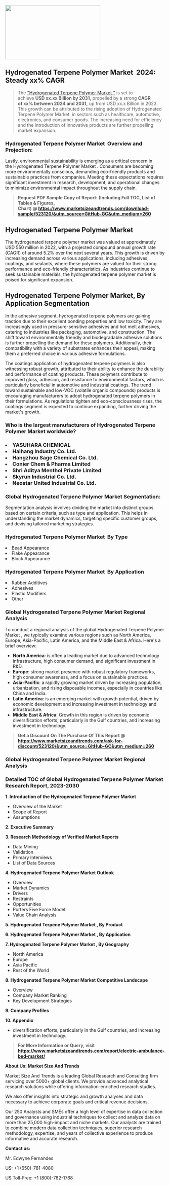 <p><img class="alignnone size-medium wp-image-20088" src="https://ffe5etoiles.com/wp-content/uploads/2024/12/MST1-300x171.png" alt="" width="300" height="171" /></p><h2 id="ember46" class="ember-view reader-text-block__heading-2">Hydrogenated Terpene Polymer Market &nbsp;2024: Steady&nbsp;xx% CAGR</h2><blockquote id="ember47" class="ember-view reader-text-block__blockquote">The&nbsp;<a class="app-aware-link " href="https://www.marketsizeandtrends.com/download-sample/523120/&utm_source=GitHub-GC&utm_medium=260" target="_blank" data-test-app-aware-link="">"Hydrogenated Terpene Polymer Market "</a>&nbsp;is set to achieve&nbsp;<strong>USD&nbsp;xx.xx&nbsp;Billion by 2031,</strong>&nbsp;propelled by a strong&nbsp;<strong>CAGR of&nbsp;xx% between 2024 and 2031,</strong>&nbsp;up from USD xx.x Billion in 2023. This growth can be attributed to the rising adoption of&nbsp;Hydrogenated Terpene Polymer Market &nbsp;in sectors such as healthcare, automotive, electronics, and consumer goods. The increasing need for efficiency and the introduction of innovative products are further propelling market expansion.</blockquote><h3 id="ember48" class="ember-view reader-text-block__heading-3">Hydrogenated Terpene Polymer Market &nbsp;Overview and Projection:</h3><p id="ember49" class="ember-view reader-text-block__paragraph">Lastly, environmental sustainability is emerging as a critical concern in the&nbsp;Hydrogenated Terpene Polymer Market . Consumers are becoming more environmentally conscious, demanding eco-friendly products and sustainable practices from companies. Meeting these expectations requires significant investment in research, development, and operational changes to minimize environmental impact throughout the supply chain.</p><blockquote id="ember50" class="ember-view reader-text-block__blockquote"><strong>Request PDF Sample Copy of Report: (Including Full TOC, List of Tables &amp; Figures, Chart)&nbsp;@&nbsp;<strong><a href="https://www.marketsizeandtrends.com/download-sample/523120/&utm_source=GitHub-GC&utm_medium=260" target="_blank">https://www.marketsizeandtrends.com/download-sample/523120/&utm_source=GitHub-GC&utm_medium=260</a></strong></strong></blockquote><h3 class=""> <h2>Hydrogenated Terpene Polymer Market</h2><p>The hydrogenated terpene polymer market was valued at approximately USD 550 million in 2022, with a projected compound annual growth rate (CAGR) of around 5.2% over the next several years. This growth is driven by increasing demand across various applications, including adhesives, coatings, and sealants, where these polymers are valued for their strong performance and eco-friendly characteristics. As industries continue to seek sustainable materials, the hydrogenated terpene polymer market is poised for significant expansion.</p><h2>Hydrogenated Terpene Polymer Market, By Application Segmentation</h2><p>In the adhesive segment, hydrogenated terpene polymers are gaining traction due to their excellent bonding properties and low toxicity. They are increasingly used in pressure-sensitive adhesives and hot melt adhesives, catering to industries like packaging, automotive, and construction. The shift toward environmentally friendly and biodegradable adhesive solutions is further propelling the demand for these polymers. Additionally, their compatibility with a variety of substrates enhances their appeal, making them a preferred choice in various adhesive formulations.</p><p>The coatings application of hydrogenated terpene polymers is also witnessing robust growth, attributed to their ability to enhance the durability and performance of coating products. These polymers contribute to improved gloss, adhesion, and resistance to environmental factors, which is particularly beneficial in automotive and industrial coatings. The trend toward sustainable and low-VOC (volatile organic compounds) products is encouraging manufacturers to adopt hydrogenated terpene polymers in their formulations. As regulations tighten and eco-consciousness rises, the coatings segment is expected to continue expanding, further driving the market's growth.</p></h3><h3 id="" class="">Who is the largest manufacturers of&nbsp;Hydrogenated Terpene Polymer Market worldwide?</h3><h3 class=""></Li><Li>YASUHARA CHEMICAL</Li><Li> Haihang Industry Co. Ltd.</Li><Li> Hangzhou Sage Chemical Co. Ltd.</Li><Li> Conier Chem & Pharma Limited</Li><Li> Shri Aditya Menthol Private Limited</Li><Li> Skyrun Industrial Co. Ltd.</Li><Li> Neostar United Industrial Co. Ltd.</h3><h3 id="ember53" class="ember-view reader-text-block__heading-3">Global&nbsp;Hydrogenated Terpene Polymer Market Segmentation:</h3><p id="ember54" class="ember-view reader-text-block__paragraph">Segmentation analysis involves dividing the market into distinct groups based on certain criteria, such as type and application. This helps in understanding the market dynamics, targeting specific customer groups, and devising tailored marketing strategies.</p><h3 id="" class="">Hydrogenated Terpene Polymer Market &nbsp;By Type</h3><p></Li><Li>Bead Appearance</Li><Li> Flake Appearance</Li><Li> Block Appearance</p><h3 id="" class="">Hydrogenated Terpene Polymer Market &nbsp;By Application</h3><p class=""></Li><Li>Rubber Additives</Li><Li> Adhesives</Li><Li> Plastic Modifiers</Li><Li> Other</p><h3 id="ember62" class="ember-view reader-text-block__heading-3">Global Hydrogenated Terpene Polymer Market Regional Analysis</h3><p id="ember63" class="ember-view reader-text-block__paragraph">To conduct a regional analysis of the global Hydrogenated Terpene Polymer Market , we typically examine various regions such as North America, Europe, Asia-Pacific, Latin America, and the Middle East &amp; Africa. Here's a brief overview:</p><ul><li><strong>North America</strong>: is often a leading market due to advanced technology infrastructure, high consumer demand, and significant investment in R&amp;D.</li><li><strong>Europe</strong>: strong market presence with robust regulatory frameworks, high consumer awareness, and a focus on sustainable practices.</li><li><strong>Asia-Pacific</strong>: a rapidly growing market driven by increasing population, urbanization, and rising disposable incomes, especially in countries like China and India.</li><li><strong>Latin America</strong>: is an emerging market with growth potential, driven by economic development and increasing investment in technology and infrastructure.</li><li><strong>Middle East &amp; Africa</strong>: Growth in this region is driven by economic diversification efforts, particularly in the Gulf countries, and increasing investment in technology.</li></ul><blockquote id="ember61" class="ember-view reader-text-block__blockquote"><strong>Get a Discount On The Purchase Of This Report @ <strong><a href="https://html-cleaner.com/" target="">https://www.marketsizeandtrends.com/ask-for-discount/523120/&utm_source=GitHub-GC&utm_medium=260</a></strong></strong></blockquote><h3 id="ember62" class="ember-view reader-text-block__heading-3">Global Hydrogenated Terpene Polymer Market Regional Analysis</h3><h3 id="" class="">Detailed TOC of Global Hydrogenated Terpene Polymer Market Research Report, 2023-2030</h3><p id="" class=""><strong>1. Introduction of the Hydrogenated Terpene Polymer Market </strong></p><ul><li>Overview of the Market</li><li>Scope of Report</li><li>Assumptions</li></ul><p id="" class=""><strong>2. Executive Summary</strong></p><p id="" class=""><strong>3. Research Methodology of Verified Market Reports</strong></p><ul><li>Data Mining</li><li>Validation</li><li>Primary Interviews</li><li>List of Data Sources</li></ul><p id="" class=""><strong>4. Hydrogenated Terpene Polymer Market Outlook</strong></p><ul><li>Overview</li><li>Market Dynamics</li><li>Drivers</li><li>Restraints</li><li>Opportunities</li><li>Porters Five Force Model</li><li>Value Chain Analysis</li></ul><p id="" class=""><strong>5. Hydrogenated Terpene Polymer Market , By Product</strong></p><p id="" class=""><strong>6. Hydrogenated Terpene Polymer Market , By Application</strong></p><p id="" class=""><strong>7. Hydrogenated Terpene Polymer Market , By Geography</strong></p><ul><li>North America</li><li>Europe</li><li>Asia Pacific</li><li>Rest of the World</li></ul><p id="" class=""><strong>8. Hydrogenated Terpene Polymer Market Competitive Landscape</strong></p><ul><li>Overview</li><li>Company Market Ranking</li><li>Key Development Strategies</li></ul><p id="" class=""><strong>9. Company Profiles</strong></p><p id="" class=""><strong>10. Appendix</strong></p><ul><li>diversification efforts, particularly in the Gulf countries, and increasing investment in technology.</li></ul><blockquote id="ember65" class="ember-view reader-text-block__blockquote"><strong>For More Information or Query, visit <strong><strong><a href="https://html-cleaner.com/" target="">https://www.marketsizeandtrends.com/report/electric-ambulance-bed-market/</a></strong></strong></strong></blockquote><p id="" class=""><strong>About Us: Market Size And Trends</strong></p><p id="" class="">Market Size And Trends is a leading Global Research and Consulting firm servicing over 5000+ global clients. We provide advanced analytical research solutions while offering information-enriched research studies.</p><p id="" class="">We also offer insights into strategic and growth analyses and data necessary to achieve corporate goals and critical revenue decisions.</p><p id="" class="">Our 250 Analysts and SMEs offer a high level of expertise in data collection and governance using industrial techniques to collect and analyze data on more than 25,000 high-impact and niche markets. Our analysts are trained to combine modern data collection techniques, superior research methodology, expertise, and years of collective experience to produce informative and accurate research.</p><p id="" class=""><strong>Contact us:</strong></p><p id="" class="">Mr. Edwyne Fernandes</p><p id="" class="">US: +1 (650)-781-4080</p><p id="" class="">US Toll-Free: +1 (800)-782-1768</p>

